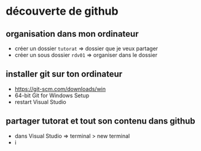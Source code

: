# découverte de github

## organisation dans mon ordinateur

- créer un dossier `tutorat` => dossier que je veux partager
- créer un sous dossier `rdv01` => organiser dans le dossier

## installer git sur ton ordinateur 

- <https://git-scm.com/downloads/win> 
- 64-bit Git for Windows Setup
- restart Visual Studio

## partager tutorat et tout son contenu dans github 

- dans Visual Studio => terminal > new terminal
- i
